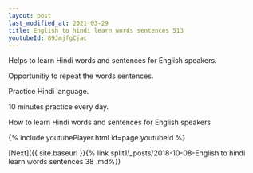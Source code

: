 ```yaml
---
layout: post
last_modified_at: 2021-03-29
title: English to hindi learn words sentences 513 
youtubeId: 89JmjfgCjac
---
```

 
 
Helps to learn Hindi words and sentences for English speakers.

Opportunitiy to repeat the words sentences. 

Practice Hindi language. 
 
10 minutes practice every day. 
 
How to learn Hindi words and sentences for English speakers 
 
{% include youtubePlayer.html id=page.youtubeId %}
 
 
[Next]({{ site.baseurl }}{% link  split1/_posts/2018-10-08-English to hindi learn words sentences 38 .md%})
 
